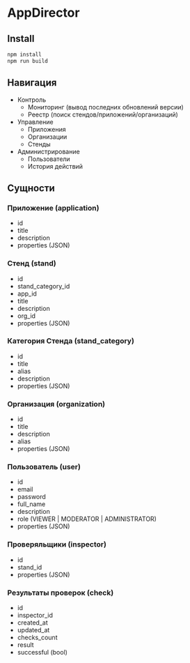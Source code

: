 # AppDirector

## Install

```sh
npm install
npm run build
```

## Навигация

- Контроль
  - Мониторинг (вывод последних обновлений версии)
  - Реестр (поиск стендов/приложений/организаций)
- Управление
  - Приложения 
  - Организации
  - Стенды
- Администрирование
  - Пользователи
  - История действий

## Сущности

### Приложение (application)

- id
- title
- description
- properties (JSON)

### Стенд (stand)

- id
- stand_category_id
- app_id
- title
- description
- org_id
- properties (JSON)

### Категория Стенда (stand_category)

- id
- title
- alias
- description
- properties (JSON)

### Организация (organization)

- id
- title
- description
- alias
- properties (JSON)

### Пользователь (user)

- id
- email
- password
- full_name
- description
- role (VIEWER | MODERATOR | ADMINISTRATOR)
- properties (JSON)

### Проверяльщики (inspector)

- id
- stand_id
- properties (JSON)

### Результаты проверок (check)

- id
- inspector_id
- created_at
- updated_at
- checks_count
- result
- successful (bool)
